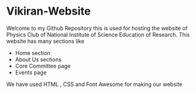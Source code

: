 # Vikiran-Website

Welcome to my Github Repository this is used for hosting the website of Physics Club of National Institute of Science Education of Research. This website has many sections like 

- Home section
- About Us sections
- Core Committee page
- Events page

We have used HTML , CSS and Font Awesome for making our website
